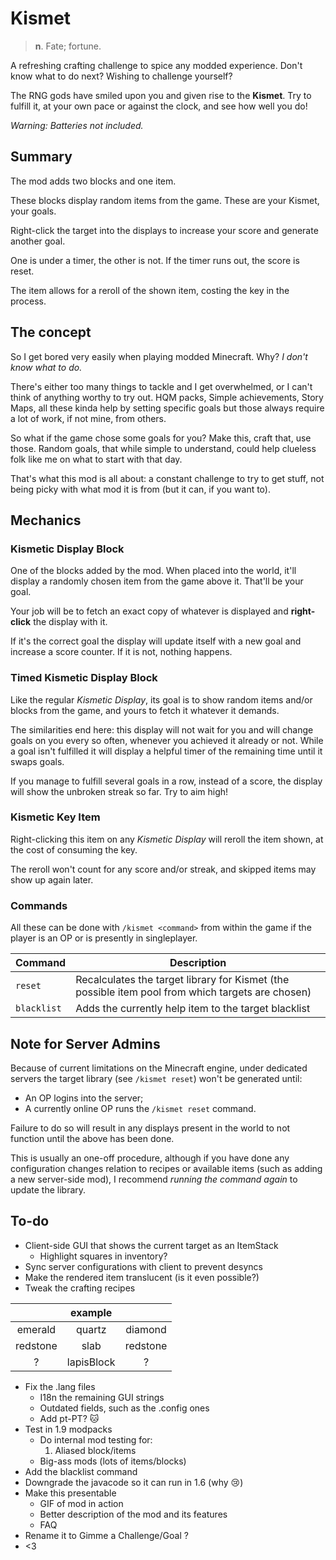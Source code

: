# Kismet
> **n**. Fate; fortune.

A refreshing crafting challenge to spice any modded experience. Don't know what to do next? Wishing to challenge yourself?

The RNG gods have smiled upon you and given rise to the **Kismet**. Try to fulfill it, at your own pace or against the clock, and see how well you do!

 *Warning: Batteries not included.*

 ## Summary
 The mod adds two blocks and one item.

 These blocks display random items from the game. These are your Kismet, your goals.

 Right-click the target into the displays to increase your score and generate another goal.

 One is under a timer, the other is not. If the timer runs out, the score is reset.

 The item allows for a reroll of the shown item, costing the key in the process.


 ## The concept
 So I get bored very easily when playing modded Minecraft. Why? *I don't know what to do.*

 There's either too many things to tackle and I get overwhelmed, or I can't think of anything worthy to try out. HQM packs, Simple achievements, Story Maps, all these kinda help by setting specific goals but those always require a lot of work, if not mine, from others.

 So what if the game chose some goals for you? Make this, craft that, use those. Random goals, that while simple to understand, could help clueless folk like me on what to start with that day.

 That's what this mod is all about: a constant challenge to try to get stuff, not being picky with what mod it is from (but it can, if you want to).

 ## Mechanics
 ### Kismetic Display Block
 One of the blocks added by the mod. When placed into the world, it'll display a randomly chosen item from the game above it.
 That'll be your goal.

 Your job will be to fetch an exact copy of whatever is displayed and **right-click** the display with it.

 If it's the correct goal the display will update itself with a new goal and increase a score counter. If it is not, nothing happens.

 ### Timed Kismetic Display Block
 Like the regular *Kismetic Display*, its goal is to show random items and/or blocks from the game, and yours to fetch it whatever it demands.

 The similarities end here: this display will not wait for you and will change goals on you every so often, whenever you achieved it already or not. While a goal isn't fulfilled it will display a helpful timer of the remaining time until it swaps goals.

 If you manage to fulfill several goals in a row, instead of a score, the display will show the unbroken streak so far. Try to aim high!

 ### Kismetic Key Item
 Right-clicking this item on any *Kismetic Display* will reroll the item shown, at the cost of consuming the key.

 The reroll won't count for any score and/or streak, and skipped items may show up again later.

 ### Commands
 All these can be done with `/kismet <command>` from within the game if the player is an OP or is presently in singleplayer.

 | Command | Description
 | ---- | ----
 | `reset` | Recalculates the target library for Kismet (the possible item pool from which targets are chosen)
 | `blacklist` | Adds the currently help item to the target blacklist

 ## Note for Server Admins
 Because of current limitations on the Minecraft engine, under dedicated servers the target library (see `/kismet reset`) won't be generated until:
   - An OP logins into the server;
   - A currently online OP runs the `/kismet reset` command.

 Failure to do so will result in any displays present in the world to not function until the above has been done.

 This is usually an one-off procedure, although if you have done any configuration changes relation to recipes or available items (such as adding a new server-side mod), I recommend *running the command again* to update the library.

 ## To-do
 - Client-side GUI that shows the current target as an ItemStack
    - Highlight squares in inventory?
 - Sync server configurations with client to prevent desyncs
 - Make the rendered item translucent (is it even possible?)
 - Tweak the crafting recipes

  |          |  example   |          |
  |:--------:|:----------:|:--------:|
  | emerald  | quartz     | diamond  |
  | redstone | slab       | redstone |
  | ?        | lapisBlock | ?        |

 - Fix the .lang files
   - I18n the remaining GUI strings
   - Outdated fields, such as the .config ones
   - Add pt-PT? :cat:
 - Test in 1.9 modpacks
   - Do internal mod testing for:
     1. Aliased block/items
   - Big-ass mods (lots of items/blocks)
 - Add the blacklist command
 - Downgrade the javacode so it can run in 1.6 (why :cry:)
 - Make this presentable
   - GIF of mod in action
   - Better description of the mod and its features
   - FAQ
 - Rename it to Gimme a Challenge/Goal ?
 - <3
